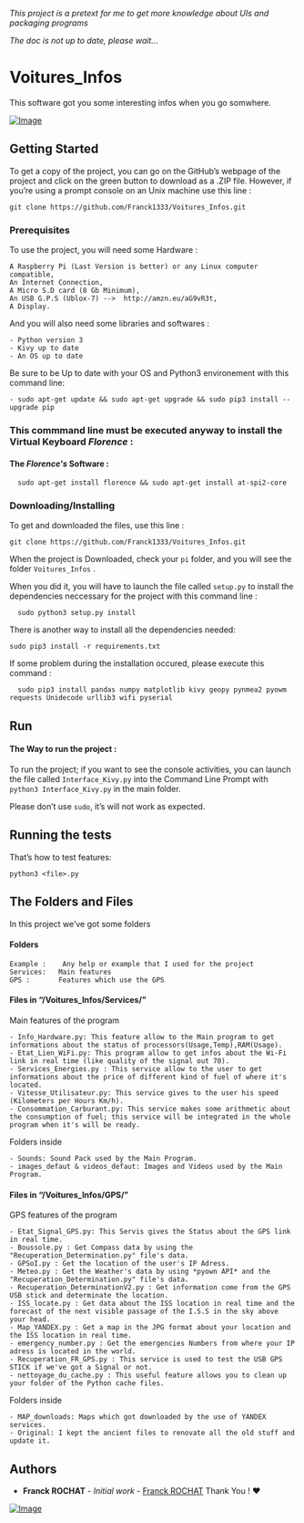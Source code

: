 *This project is a pretext for me to get more knowledge about UIs and packaging programs*

*The doc is not up to date, please wait...*

<h1 id="voitures_infos">Voitures_Infos</h1>
<p>This software got you some interesting infos when you go somwhere.</p>
<p><a href="https://i.ibb.co/8DNC51m/Annotation-2020-03-28-204223.png"><img src="https://i.ibb.co/8DNC51m/Annotation-2020-03-28-204223.png" alt="Image"></a></p>
<h2 id="getting-started">Getting Started</h2>
<p>To get a copy of the project, you can go on the GitHub’s webpage of the project and click on the green button to download as a .ZIP file. However, if you’re using a prompt console on an Unix machine use this line :</p>
<pre><code>git clone https://github.com/Franck1333/Voitures_Infos.git
</code></pre>
<h3 id="prerequisites">Prerequisites</h3>
<p>To use the project, you will need some Hardware :</p>
<pre><code>A Raspberry Pi (Last Version is better) or any Linux computer compatible,
An Internet Connection,
A Micro S.D card (8 Gb Minimum),
An USB G.P.S (Ublox-7) --&gt;  http://amzn.eu/aG9vR3t,
A Display.
</code></pre>
<p>And you will also need some libraries and softwares :</p>
<pre><code>- Python version 3
- Kivy up to date
- An OS up to date
</code></pre>
<p>Be sure to be Up to date with your OS and Python3 environement with this command line:</p>
<pre><code>- sudo apt-get update &amp;&amp; sudo apt-get upgrade &amp;&amp; sudo pip3 install --upgrade pip
</code></pre>

### This commmand line must be executed anyway to install the Virtual Keyboard  *Florence* : 
#### The  *Florence's* Software :
```
  sudo apt-get install florence && sudo apt-get install at-spi2-core
```

<h3 id="downloadinginstalling">Downloading/Installing</h3>
<p>To get and downloaded the files, use this line :</p>
<pre><code>git clone https://github.com/Franck1333/Voitures_Infos.git
</code></pre>
<p>When the project is Downloaded, check your <code>pi</code> folder, and you will see the folder <code>Voitures_Infos</code> .</p>
<p>When you did it, you will have to launch the file called <code>setup.py</code> to install the dependencies neccessary for the project with this command line :</p>
<pre><code>  sudo python3 setup.py install
</code></pre>
<p>There is another way to install all the dependencies needed:</p>
<pre><code>sudo pip3 install -r requirements.txt
</code></pre>
<p>If some problem during the installation occured, please execute this command :</p>
<pre><code>  sudo pip3 install pandas numpy matplotlib kivy geopy pynmea2 pyowm requests Unidecode urllib3 wifi pyserial
</code></pre>
<h2 id="run">Run</h2>
<h4 id="the-way-to-run-the-project-">The Way to run the project :</h4>
<p>To run the project; if you want to see the console activities, you can launch the file called <code>Interface_Kivy.py</code>  into the Command Line Prompt with <code>python3 Interface_Kivy.py</code> in the main folder.</p>
<p>Please don’t use <code>sudo</code>, it’s will not work as expected.</p>
<h2 id="running-the-tests">Running the tests</h2>
<p>That’s how to test features:</p>
<pre><code>python3 &lt;file&gt;.py
</code></pre>
<h2 id="the-folders-and-files">The Folders and Files</h2>
<p>In this project we’ve got some folders</p>
<h4 id="folders">Folders</h4>
<pre><code>Example : 	Any help or example that I used for the project
Services:	Main features
GPS : 		Features which use the GPS
</code></pre>
<h4 id="files-in-voitures_infosservices">Files in “/Voitures_Infos/Services/”</h4>
<p>Main features of the program</p>
<pre><code>- Info_Hardware.py: This feature allow to the Main program to get informations about the status of processors(Usage,Temp),RAM(Usage).
- Etat_Lien_WiFi.py: This program allow to get infos about the Wi-Fi link in real time (like quality of the signal out 70).
- Services_Energies.py : This service allow to the user to get informations about the price of different kind of fuel of where it's located. 
- Vitesse_Utilisateur.py: This service gives to the user his speed (Kilometers per Hours Km/h).
- Consommation_Carburant.py: This service makes some arithmetic about the consumption of fuel; this service will be integrated in the whole program when it's will be ready.
</code></pre>
<p>Folders inside</p>
<pre><code>- Sounds: Sound Pack used by the Main Program. 
- images_defaut &amp; videos_defaut: Images and Videos used by the Main Program. 
</code></pre>
<h4 id="files-in-voitures_infosgps">Files in “/Voitures_Infos/GPS/”</h4>
<p>GPS features of the program</p>
<pre><code>- Etat_Signal_GPS.py: This Servis gives the Status about the GPS link in real time.
- Boussole.py : Get Compass data by using the "Recuperation_Determination.py" file's data.
- GPSoI.py : Get the location of the user's IP Adress.
- Meteo.py : Get the Weather's data by using *pyown API* and the "Recuperation_Determination.py" file's data.
- Recuperation_DeterminationV2.py : Get information come from the GPS USB stick and determinate the location.
- ISS_locate.py : Get data about the ISS location in real time and the forecast of the next visible passage of the I.S.S in the sky above your head.
- Map_YANDEX.py : Get a map in the JPG format about your location and the ISS location in real time.
- emergency_number.py : Get the emergencies Numbers from where your IP adress is located in the world.
- Recuperation_FR_GPS.py : This service is used to test the USB GPS STICK if we've got a Signal or not.
- nettoyage_du_cache.py : This useful feature allows you to clean up your folder of the Python cache files.
</code></pre>
<p>Folders inside</p>
<pre><code>- MAP_downloads: Maps which got downloaded by the use of YANDEX services. 
- Original: I kept the ancient files to renovate all the old stuff and update it. 
</code></pre>
<h2 id="authors">Authors</h2>
<ul>
<li><strong>Franck ROCHAT</strong>  -  <em>Initial work</em>  -  <a href="https://github.com/Franck1333">Franck ROCHAT</a>  Thank You !  ❤️</li>
</ul>
<p><a href="https://goopics.net/i/51JA2"><img src="https://i.goopics.net/51JA2.jpg" alt="Image"></a></p>

